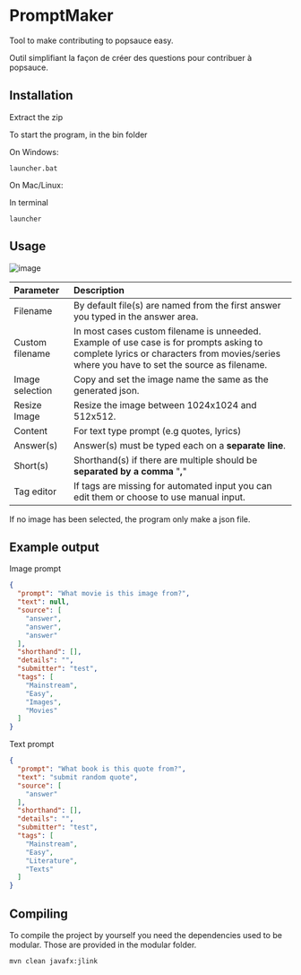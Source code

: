 # PromptMaker

Tool to make contributing to popsauce easy.

Outil simplifiant la façon de créer des questions pour contribuer à popsauce.

## Installation

Extract the zip

To start the program, in the bin folder

On Windows:

```
launcher.bat
```
On Mac/Linux:

In terminal
```
launcher
```

## Usage

![image](https://github.com/esteb4nned/PromptMaker/assets/31979112/02e953a8-ae49-4462-a74c-fc349566f221)

| Parameter       | Description                                                                                                                                                                            |
|:----------------|:---------------------------------------------------------------------------------------------------------------------------------------------------------------------------------------|
| Filename        | By default file(s) are named from the first answer you typed in the answer area.                                                                                                       |
| Custom filename | In most cases custom filename is unneeded. Example of use case is for prompts asking to complete lyrics or characters from movies/series where you have to set the source as filename. |
| Image selection | Copy and set the image name the same as the generated json.                                                                                                                            |
| Resize Image    | Resize the image between 1024x1024 and 512x512.                                                                                                                                        |
| Content         | For text type prompt (e.g quotes, lyrics)                                                                                                                                              |
| Answer(s)       | Answer(s) must be typed each on a **separate line**.                                                                                                                                   |
| Short(s)        | Shorthand(s) if there are multiple should be **separated by a comma** "**,**"                                                                                                          |
| Tag editor      | If tags are missing for automated input you can edit them or choose to use manual input.                                                                                               |

If no image has been selected, the program only make a json file.

## Example output

Image prompt

```json
{
  "prompt": "What movie is this image from?",
  "text": null,
  "source": [
    "answer",
    "answer",
    "answer"
  ],
  "shorthand": [],
  "details": "",
  "submitter": "test",
  "tags": [
    "Mainstream",
    "Easy",
    "Images",
    "Movies"
  ]
}
```

Text prompt
```json
{
  "prompt": "What book is this quote from?",
  "text": "submit random quote",
  "source": [
    "answer"
  ],
  "shorthand": [],
  "details": "",
  "submitter": "test",
  "tags": [
    "Mainstream",
    "Easy",
    "Literature",
    "Texts"
  ]
}
```

## Compiling

To compile the project by yourself you need the dependencies used to be modular. Those are provided in the modular folder.

```bash
mvn clean javafx:jlink
```
